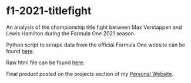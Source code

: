# f1-2021-titlefight

An analysis of the championship title fight between Max Verstappen and Lewis Hamilton during the Formula One 2021 season.

Python script to scrape data from the official Formula One website can be found [here](f1-2021-webscrape.py).

Raw html file can be found [here](f1-2021-titlefight.html).

Final product posted on the projects section of my [Personal Website](https://huimarco.github.io/).


